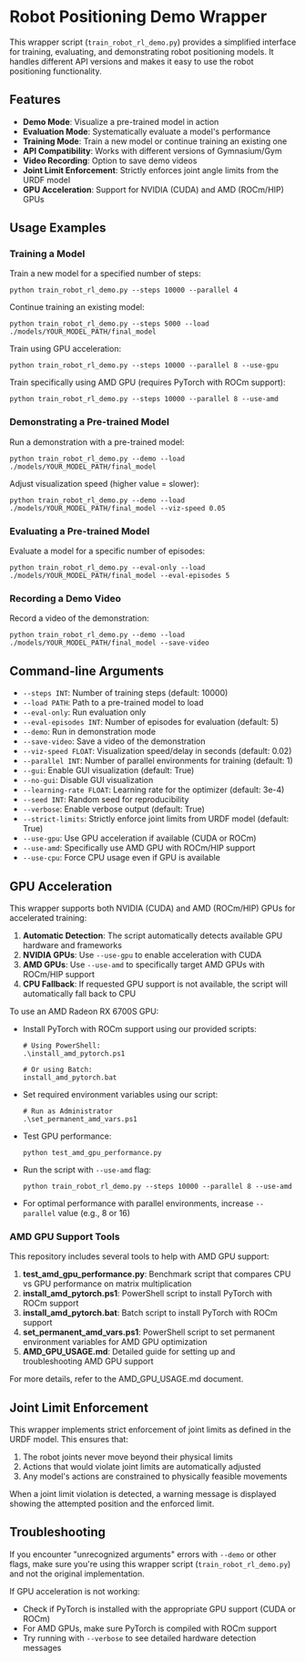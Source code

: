 # Robot Positioning Demo Wrapper

This wrapper script (`train_robot_rl_demo.py`) provides a simplified interface for training, evaluating, and demonstrating robot positioning models. It handles different API versions and makes it easy to use the robot positioning functionality.

## Features

- **Demo Mode**: Visualize a pre-trained model in action
- **Evaluation Mode**: Systematically evaluate a model's performance
- **Training Mode**: Train a new model or continue training an existing one
- **API Compatibility**: Works with different versions of Gymnasium/Gym
- **Video Recording**: Option to save demo videos
- **Joint Limit Enforcement**: Strictly enforces joint angle limits from the URDF model
- **GPU Acceleration**: Support for NVIDIA (CUDA) and AMD (ROCm/HIP) GPUs

## Usage Examples

### Training a Model

Train a new model for a specified number of steps:

```
python train_robot_rl_demo.py --steps 10000 --parallel 4
```

Continue training an existing model:

```
python train_robot_rl_demo.py --steps 5000 --load ./models/YOUR_MODEL_PATH/final_model
```

Train using GPU acceleration:

```
python train_robot_rl_demo.py --steps 10000 --parallel 8 --use-gpu
```

Train specifically using AMD GPU (requires PyTorch with ROCm support):

```
python train_robot_rl_demo.py --steps 10000 --parallel 8 --use-amd
```

### Demonstrating a Pre-trained Model

Run a demonstration with a pre-trained model:

```
python train_robot_rl_demo.py --demo --load ./models/YOUR_MODEL_PATH/final_model
```

Adjust visualization speed (higher value = slower):

```
python train_robot_rl_demo.py --demo --load ./models/YOUR_MODEL_PATH/final_model --viz-speed 0.05
```

### Evaluating a Pre-trained Model

Evaluate a model for a specific number of episodes:

```
python train_robot_rl_demo.py --eval-only --load ./models/YOUR_MODEL_PATH/final_model --eval-episodes 5
```

### Recording a Demo Video

Record a video of the demonstration:

```
python train_robot_rl_demo.py --demo --load ./models/YOUR_MODEL_PATH/final_model --save-video
```

## Command-line Arguments

- `--steps INT`: Number of training steps (default: 10000)
- `--load PATH`: Path to a pre-trained model to load
- `--eval-only`: Run evaluation only
- `--eval-episodes INT`: Number of episodes for evaluation (default: 5)
- `--demo`: Run in demonstration mode
- `--save-video`: Save a video of the demonstration
- `--viz-speed FLOAT`: Visualization speed/delay in seconds (default: 0.02)
- `--parallel INT`: Number of parallel environments for training (default: 1)
- `--gui`: Enable GUI visualization (default: True)
- `--no-gui`: Disable GUI visualization
- `--learning-rate FLOAT`: Learning rate for the optimizer (default: 3e-4)
- `--seed INT`: Random seed for reproducibility
- `--verbose`: Enable verbose output (default: True)
- `--strict-limits`: Strictly enforce joint limits from URDF model (default: True)
- `--use-gpu`: Use GPU acceleration if available (CUDA or ROCm)
- `--use-amd`: Specifically use AMD GPU with ROCm/HIP support
- `--use-cpu`: Force CPU usage even if GPU is available

## GPU Acceleration

This wrapper supports both NVIDIA (CUDA) and AMD (ROCm/HIP) GPUs for accelerated training:

1. **Automatic Detection**: The script automatically detects available GPU hardware and frameworks
2. **NVIDIA GPUs**: Use `--use-gpu` to enable acceleration with CUDA
3. **AMD GPUs**: Use `--use-amd` to specifically target AMD GPUs with ROCm/HIP support
4. **CPU Fallback**: If requested GPU support is not available, the script will automatically fall back to CPU

To use an AMD Radeon RX 6700S GPU:
- Install PyTorch with ROCm support using our provided scripts:
  ```
  # Using PowerShell:
  .\install_amd_pytorch.ps1
  
  # Or using Batch:
  install_amd_pytorch.bat
  ```
- Set required environment variables using our script:
  ```
  # Run as Administrator
  .\set_permanent_amd_vars.ps1
  ```
- Test GPU performance:
  ```
  python test_amd_gpu_performance.py
  ```
- Run the script with `--use-amd` flag:
  ```
  python train_robot_rl_demo.py --steps 10000 --parallel 8 --use-amd
  ```
- For optimal performance with parallel environments, increase `--parallel` value (e.g., 8 or 16)

### AMD GPU Support Tools

This repository includes several tools to help with AMD GPU support:

1. **test_amd_gpu_performance.py**: Benchmark script that compares CPU vs GPU performance on matrix multiplication
2. **install_amd_pytorch.ps1**: PowerShell script to install PyTorch with ROCm support
3. **install_amd_pytorch.bat**: Batch script to install PyTorch with ROCm support
4. **set_permanent_amd_vars.ps1**: PowerShell script to set permanent environment variables for AMD GPU optimization
5. **AMD_GPU_USAGE.md**: Detailed guide for setting up and troubleshooting AMD GPU support

For more details, refer to the AMD_GPU_USAGE.md document.

## Joint Limit Enforcement

This wrapper implements strict enforcement of joint limits as defined in the URDF model. This ensures that:

1. The robot joints never move beyond their physical limits
2. Actions that would violate joint limits are automatically adjusted
3. Any model's actions are constrained to physically feasible movements

When a joint limit violation is detected, a warning message is displayed showing the attempted position and the enforced limit.

## Troubleshooting

If you encounter "unrecognized arguments" errors with `--demo` or other flags, make sure you're using this wrapper script (`train_robot_rl_demo.py`) and not the original implementation.

If GPU acceleration is not working:
- Check if PyTorch is installed with the appropriate GPU support (CUDA or ROCm)
- For AMD GPUs, make sure PyTorch is compiled with ROCm support
- Try running with `--verbose` to see detailed hardware detection messages

